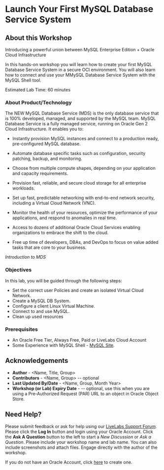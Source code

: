 # Launch Your First MySQL Database Service System

## About this Workshop

Introducing a powerful union between MySQL Enterprise Edition + Oracle Cloud Infrastructure 

In this hands-on workshop you will learn how to create your first MySQL Database Service System in a secure OCI environment. You will also learn how to connect and use your MMySQL Database Service System with the MySQL Shell tool.

Estimated Lab Time: 60 minutes 

### About Product/Technology
The NEW MySQL Database Service (MDS) is the only database service that is 100% developed, managed, and supported by the MySQL team. 
MySQL Database Service is a fully managed service,
running on Oracle Gen 2 Cloud Infrastructure. It enables
you to:

* Instantly provision MySQL instances and connect to a
production ready, pre-configured MySQL database.

* Automate database specific tasks such as configuration,
security patching, backup, and monitoring.

* Choose from multiple compute shapes, depending on
your application and capacity requirements.

* Provision fast, reliable, and secure cloud storage for all
enterprise workloads.

* Set up fast, predictable networking with end-to-end
network security, including a Virtual Cloud Network
(VNC).

* Monitor the health of your resources, optimize the
performance of your applications, and respond to
anomalies in real time.

* Access to dozens of additional Oracle Cloud Services
enabling organizations to embrace the shift to the cloud.

* Free up time of developers, DBAs, and DevOps to focus
on value added tasks that are core to your business.

*Introduction to MDS*

  [](youtube:S7xQOZaUzJM)

### Objectives

In this lab, you will be guided through the following steps:
* Set the correct user Policies and create an isolated Virtual Cloud Network.
* Create a MySQL DB System.
* Configure a client Linux Virtual Machine.
* Connect to and use MySQL.
* Clean up used resources

### Prerequisites

* An Oracle Free Tier, Always Free, Paid or LiveLabs Cloud Account
* Some Experience with MySQL Shell - [MySQL Site](https://www.mysql.com).


## Acknowledgements
* **Author** - <Name, Title, Group>
* **Contributors** -  <Name, Group> -- optional
* **Last Updated By/Date** - <Name, Group, Month Year>
* **Workshop (or Lab) Expiry Date** - <Month Year> -- optional, use this when you are using a Pre-Authorized Request (PAR) URL to an object in Oracle Object Store.

## Need Help?
Please submit feedback or ask for help using our [LiveLabs Support Forum](https://community.oracle.com/tech/developers/categories/livelabsdiscussions). Please click the **Log In** button and login using your Oracle Account. Click the **Ask A Question** button to the left to start a *New Discussion* or *Ask a Question*.  Please include your workshop name and lab name.  You can also include screenshots and attach files.  Engage directly with the author of the workshop.

If you do not have an Oracle Account, click [here](https://profile.oracle.com/myprofile/account/create-account.jspx) to create one.
